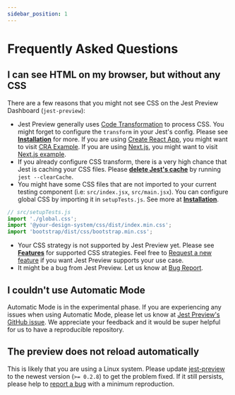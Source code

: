 ```yaml
---
sidebar_position: 1
---
```


# Frequently Asked Questions

## I can see HTML on my browser, but without any CSS

There are a few reasons that you might not see CSS on the Jest Preview Dashboard (`jest-preview`):

- Jest Preview generally uses [Code Transformation](https://jestjs.io/docs/code-transformation) to process CSS. You might forget to configure the `transform` in your Jest's config. Please see [**Installation**](/docs/getting-started/installation) for more. If you are using [Create React App](https://create-react-app.dev/), you might want to visit [CRA Example](/docs/examples/create-react-app). If you are using [Next.js](https://nextjs.org/), you might want to visit [Next.js example](https://www.jest-preview.com/docs/examples/nextjs).
- If you already configure CSS transform, there is a very high chance that Jest is caching your CSS files. Please [**delete Jest's cache**](https://jestjs.io/docs/cli#--clearcache) by running `jest --clearCache`.
- You might have some CSS files that are not imported to your current testing component (i.e: `src/index.jsx`, `src/main.jsx`). You can configure global CSS by importing it in `setupTests.js`. See more at [**Installation**](/docs/getting-started/installation#4-optional-configure-global-css).

```js
// src/setupTests.js
import './global.css';
import '@your-design-system/css/dist/index.min.css';
import 'bootstrap/dist/css/bootstrap.min.css';
```

- Your CSS strategy is not supported by Jest Preview yet. Please see [**Features**](/docs/getting-started/intro#features) for supported CSS strategies. Feel free to [Request a new feature](https://github.com/nvh95/jest-preview/issues/new?assignees=&labels=&template=feature_request.md&title=) if you want Jest Preview supports your use case.
- It might be a bug from Jest Preview. Let us know at [Bug Report](https://github.com/nvh95/jest-preview/issues/new?assignees=&labels=&template=bug_report.md&title=).

## I couldn't use Automatic Mode

Automatic Mode is in the experimental phase. If you are experiencing any issues when using Automatic Mode, please let us know at [Jest Preview's GitHub issue](https://github.com/nvh95/jest-preview/issues/new?assignees=&labels=&template=bug_report.md&title=). We appreciate your feedback and it would be super helpful for us to have a reproducible repository.

## The preview does not reload automatically

This is likely that you are using a Linux system. Please update [jest-preview](https://www.npmjs.com/package/jest-preview) to the newest version (`>= 0.2.8`) to get the problem fixed. If it still persists, please help to [report a bug](https://github.com/nvh95/jest-preview/issues/new?assignees=&labels=bug&template=bug_report.md&title=) with a minimum reproduction.
